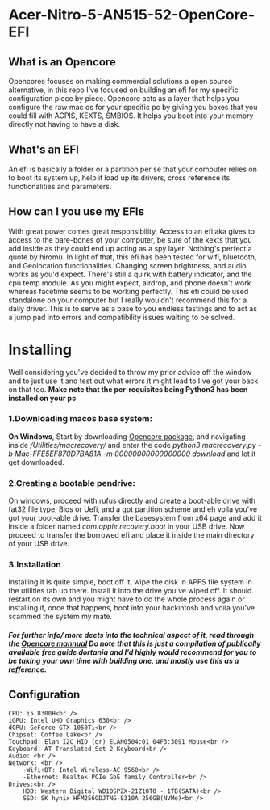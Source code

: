 # Acer-Nitro-5-AN515-52-OpenCore-EFI

## What is an Opencore
Opencores focuses on making commercial solutions a open source alternative, in this repo I've focused on building an efi for my specific configuration piece by piece. Opencore acts as a layer that helps you configure the raw mac os for your specific pc by giving you boxes that you could fill with ACPIS, KEXTS, SMBIOS. It helps you boot into your memory directly not having to have a disk.

## What's an EFI
An efi is basically a folder or a partition per se that your computer relies on to boot its system up, help it load up its drivers, cross reference its functionalities and parameters.

## How can I you use my EFIs
With great power comes great responsibility, Access to an efi aka gives to access to the bare-bones of your computer, be sure of the kexts that you add inside as they could end up acting as a spy layer. Nothing's perfect a quote by hiromu. In light of that, this efi has been tested for wifi, bluetooth, and Geolocation functionalities. Changing screen brightness, and audio works as you'd expect. There's still a quirk with battery indicator, and the cpu temp module. As you might expect, airdrop, and phone doesn't work whereas facetime seems to be working perfectly. This efi could be used standalone on your computer but I really wouldn't recommend this for a daily driver. This is to serve as a base to you endless testings and to act as a jump pad into errors and compatibility issues waiting to be solved. 

# Installing
Well considering you've decided to throw my prior advice off the window and to just use it and test out what errors it might lead to I've got your back on that too. <strong>Make note that the per-requisites being Python3 has been installed on your pc</strong> <br/>
<h3>1.Downloading macos base system:</h3>
<strong>On Windows</strong>, Start by downloading <a href="https://github.com/acidanthera/OpenCorePkg/releases">Opencore package</a>, and navigating inside <em>/Utilities/macrecovery/</em> and enter the code <em> python3 macrecovery.py -b Mac-FFE5EF870D7BA81A -m 00000000000000000 download
</em> and let it get downloaded.
 <h3>2.Creating a bootable pendrive:</h3>
On windows, proceed with rufus directly and create a boot-able drive with fat32 file type, Bios or Uefi, and a gpt partition scheme and eh voila you've got your boot-able drive. Transfer the basesystem from x64 page and add it inside a folder named <em>com.apple.recovery.boot</em> in your USB drive. Now proceed to transfer the borrowed efi and place it inside the main directory of your USB drive.
<h3>3.Installation</h3>
Installing it is quite simple, boot off it, wipe the disk in APFS file system in the utilities tab up there. Install it into the drive you've wiped off. It should restart on its own and you might have to do the whole process again or installing it, once that happens, boot into your hackintosh and voila you've scammed the system my mate.
<em><h4><strong> For further info/ more deets into the technical aspect of it, read through the <a href="https://dortania.github.io/OpenCore-Install-Guide/">Opencore mannual</a></strong><break/> Do note that this is just a compilation of publically available free guide dortania and I'd highly would recommend for you to be taking your own time with building one, and mostly use this as a refference.</h4></em>

## Configuration
	CPU: i5 8300H<br />
	iGPU: Intel UHD Graphics 630<br />
	dGPU: GeForce GTX 1050Ti<br />
	Chipset: Coffee Lake<br />
	Touchpad: Elan I2C HID (or) ELAN0504:01 04F3:3091 Mouse<br />
	Keyboard: AT Translated Set 2 Keyboard<br />
	Audio: <br />
	Network: <br />
		-Wifi+BT: Intel Wireless-AC 9560<br />
		-Ethernet: Realtek PCIe GbE family Controller<br />
	Drives:<br />
		HDD: Western Digital WD10SPZX-21Z10T0 - 1TB(SATA)<br />
		SSD: SK hynix HFM256GDJTNG-8310A 256GB(NVMe)<br />
